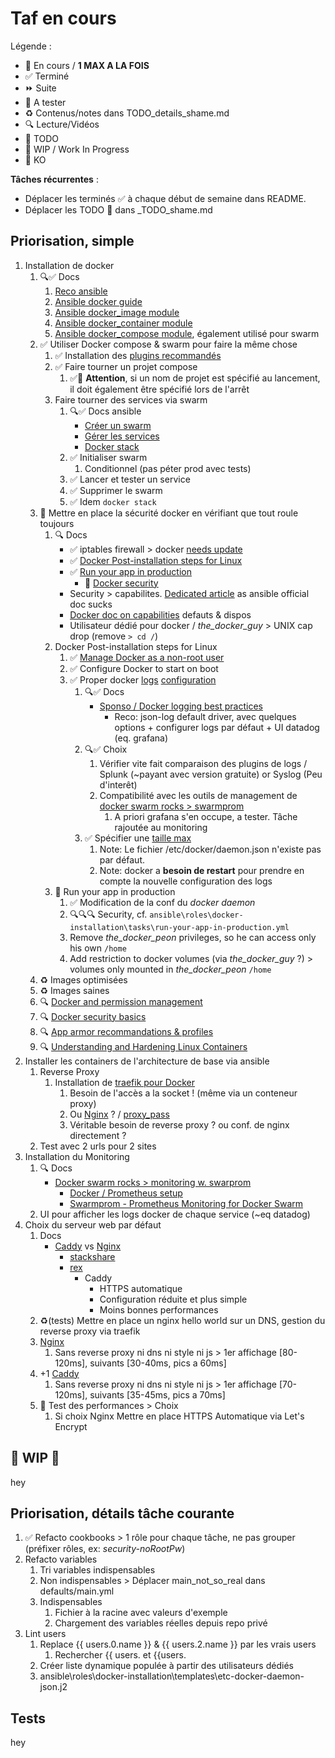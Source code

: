 # Taf en cours

Légende :

- 🚀  En cours / **1 MAX A LA FOIS**
- ✅  Terminé
- ⏩  Suite
- 📌  A tester
- ♻️  Contenus/notes dans TODO_details_shame.md
- 🔍  Lecture/Vidéos
- 🌱  TODO
- 🚧  WIP / Work In Progress
- 💩  KO

**Tâches récurrentes** :

- Déplacer les terminés ✅ à chaque début de semaine dans README.
- Déplacer les TODO 🌱 dans _TODO_shame.md

## Priorisation, simple

1. Installation de docker
   1. 🔍✅ Docs
      1. [Reco ansible](https://www.ansible.com/blog/six-ways-ansible-makes-docker-compose-better)
      2. [Ansible docker guide](https://docs.ansible.com/ansible/latest/scenario_guides/guide_docker.html)
      3. [Ansible docker_image module](https://docs.ansible.com/ansible/latest/modules/docker_image_module.html)
      4. [Ansible docker_container module](https://docs.ansible.com/ansible/latest/modules/docker_container_module.html)
      5. [Ansible docker_compose module](https://docs.ansible.com/ansible/latest/modules/docker_compose_module.html), également utilisé pour swarm
   2. ✅ Utiliser Docker compose & swarm pour faire la même chose
      1. ✅ Installation des [plugins recommandés](https://docs.ansible.com/ansible/latest/modules/docker_compose_module.html#requirements)
      2. ✅ Faire tourner un projet compose
         1. ✅🐛 **Attention**, si un nom de projet est spécifié au lancement, il doit également être spécifié lors de l'arrêt
      3. Faire tourner des services via swarm
         1. 🔍✅ Docs ansible
            - [Créer un swarm](https://docs.ansible.com/ansible/latest/modules/docker_swarm_module.html)
            - [Gérer les services](https://docs.ansible.com/ansible/latest/modules/docker_swarm_service_module.html)
            - [Docker stack](https://docs.ansible.com/ansible/latest/modules/docker_stack_module.html#examples)
         2. ✅ Initialiser swarm
            1. Conditionnel (pas péter prod avec tests)
         3. ✅ Lancer et tester un service
         4. ✅ Supprimer le swarm
         5. ✅ Idem `docker stack`
   3. 🚀 Mettre en place la sécurité docker en vérifiant que tout roule toujours
      1. 🔍 Docs
         - ✅ iptables firewall > docker [needs update](https://github.com/nickjj/ansible-iptables/blob/master/tasks/main.yml)
         - ✅ [Docker Post-installation steps for Linux](https://docs.docker.com/install/linux/linux-postinstall/)
         - ✅ [Run your app in production](https://docs.docker.com/get-started/orchestration/)
           - 🚀 [Docker security](https://docs.docker.com/engine/security/security/)
         - Security > capabilites. [Dedicated article](https://opensource.com/business/15/3/docker-security-tuning) as ansible official doc sucks
         - [Docker doc on capabilities](https://docs.docker.com/engine/reference/run/#runtime-privilege-and-linux-capabilities) defauts & dispos
         - Utilisateur dédié pour docker / *the_docker_guy* > UNIX cap drop (remove `> cd /`)
      2. Docker Post-installation steps for Linux
         1. ✅ [Manage Docker as a non-root user](https://docs.docker.com/install/linux/linux-postinstall/#manage-docker-as-a-non-root-user)
         2. ✅ Configure Docker to start on boot
         3. ✅ Proper docker [logs](https://docs.docker.com/config/containers/logging/) [configuration](https://docs.docker.com/config/containers/logging/configure/)
            1. 🔍✅ Docs
               - [Sponso / Docker logging best practices](https://www.datadoghq.com/blog/docker-logging/)
                 - Reco: json-log default driver, avec quelques options + configurer logs par défaut + UI datadog (eq. grafana)
            2. 🔍✅ Choix
               1. Vérifier vite fait comparaison des plugins de logs / Splunk (~payant avec version gratuite) or Syslog (Peu d'interêt)
               2. Compatibilité avec les outils de management de [docker swarm rocks > swarmprom](https://dockerswarm.rocks/swarmprom/)
                  1. A priori grafana s'en occupe, a tester. Tâche rajoutée au monitoring
            3. ✅ Spécifier une [taille max](https://docs.docker.com/config/containers/logging/configure/#configure-the-default-logging-driver)
               1. Note: Le fichier /etc/docker/daemon.json n'existe pas par défaut.
               2. Note: docker a **besoin de restart** pour prendre en compte la nouvelle configuration des logs
      3. 🚀 Run your app in production
         1. ✅ Modification de la conf du *docker daemon*
         2. 🔍🔍🔍 Security, cf. `ansible\roles\docker-installation\tasks\run-your-app-in-production.yml`
         3. Remove *the_docker_peon* privileges, so he can access only his own `/home`
         4. Add restriction to docker volumes (via *the_docker_guy* ?) > volumes only mounted in *the_docker_peon* `/home`
   4. ♻️ Images optimisées
   5. ♻️ Images saines
   6. 🔍 [Docker and permission management](https://blog.ippon.tech/docker-and-permission-management/)
   7. 🔍 [Docker security basics](https://innablr.com.au/blog/docker-security-basics/)
   8. 🔍 [App armor recommandations & profiles](https://www.nccgroup.trust/uk/our-research/abusing-privileged-and-unprivileged-linux-containers/)
   9. 🔍 [Understanding and Hardening Linux Containers](https://www.nccgroup.trust/uk/our-research/understanding-and-hardening-linux-containers/)
2. Installer les containers de l'architecture de base via ansible
   1. Reverse Proxy
      1. Installation de [traefik pour Docker](https://docs.traefik.io/providers/docker/)
         1. Besoin de l'accès a la socket ! (même via un conteneur proxy)
         2. Ou [Nginx](https://hub.docker.com/r/jwilder/nginx-proxy/) ? / [proxy_pass](https://medium.com/@mannycodes/create-an-nginx-reverse-proxy-with-docker-a1c0aa9078f1)
         3. Véritable besoin de reverse proxy ? ou conf. de nginx directement ?
   2. Test avec 2 urls pour 2 sites
3. Installation du Monitoring
   1. 🔍 Docs
      - [Docker swarm rocks > monitoring w. swarprom](https://dockerswarm.rocks/swarmprom/)
        - [Docker / Prometheus setup](https://docs.docker.com/config/daemon/prometheus/)
        - [Swarmprom - Prometheus Monitoring for Docker Swarm](https://www.weave.works/blog/swarmprom-prometheus-monitoring-for-docker-swarm)
   2. UI pour afficher les logs docker de chaque service (~eq datadog)
4. Choix du serveur web par défaut
   1. Docs
      - [Caddy](https://caddyserver.com/) vs [Nginx](https://www.nginx.com/)
        - [stackshare](https://stackshare.io/stackups/caddy-vs-nginx)
        - [rex](https://medium.com/@torch2424/my-experience-of-switching-from-nginx-to-caddy-79bc8cd627c0)
          - Caddy
            - HTTPS automatique
            - Configuration réduite et plus simple
            - Moins bonnes performances
   2. ♻️(tests) Mettre en place un nginx hello world sur un DNS, gestion du reverse proxy via traefik
   3. [Nginx](https://hub.docker.com/_/nginx)
      1. Sans reverse proxy ni dns ni style ni js > 1er affichage [80-120ms], suivants [30-40ms, pics a 60ms]
   4. +1 [Caddy](https://hub.docker.com/r/yobasystems/alpine-caddy/)
      1. Sans reverse proxy ni dns ni style ni js > 1er affichage [70-120ms], suivants [35-45ms, pics a 70ms]
   5. 📌 Test des performances > Choix
      1. Si choix Nginx Mettre en place HTTPS Automatique via Let's Encrypt

## 🚧 WIP 🚧

hey

## Priorisation, détails tâche courante

1. ✅ Refacto cookbooks > 1 rôle pour chaque tâche, ne pas grouper (préfixer rôles, ex: *security-noRootPw*)
2. Refacto variables
   1. Tri variables indispensables
   2. Non indispensables > Déplacer main_not_so_real dans defaults/main.yml
   3. Indispensables
      1. Fichier à la racine avec valeurs d'exemple
      2. Chargement des variables réelles depuis repo privé
3. Lint users
   1. Replace {{ users.0.name }} & {{ users.2.name }} par les vrais users
      1. Rechercher {{ users. et {{users.
   2. Créer liste dynamique populée à partir des utilisateurs dédiés
   3. ansible\roles\docker-installation\templates\etc-docker-daemon-json.j2

## Tests

hey
